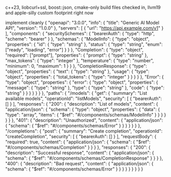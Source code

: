 c++23, liobcurl+ssl, boost::json, cmake-only build files checked in, llvm19 and apple-silly custom footprint right now

implement cleanly 
{
  "openapi": "3.0.0",
  "info": {
    "title": "Generic AI Model API",
    "version": "1.0.0"
  },
  "servers": [
    {
      "url": "https://api.example.com/v1"
    }
  ],
  "components": {
    "securitySchemes": {
      "bearerAuth": {
        "type": "http",
        "scheme": "bearer"
      }
    },
    "schemas": {
      "ModelInfo": {
        "type": "object",
        "properties": {
          "id": {
            "type": "string"
          },
          "status": {
            "type": "string",
            "enum": ["ready", "loading", "error"]
          }
        }
      },
      "Completion": {
        "type": "object",
        "required": ["prompt"],
        "properties": {
          "prompt": {
            "type": "string"
          },
          "max_tokens": {
            "type": "integer"
          },
          "temperature": {
            "type": "number",
            "minimum": 0,
            "maximum": 1
          }
        }
      },
      "CompletionResponse": {
        "type": "object",
        "properties": {
          "text": {
            "type": "string"
          },
          "usage": {
            "type": "object",
            "properties": {
              "total_tokens": {
                "type": "integer"
              }
            }
          }
        }
      },
      "Error": {
        "type": "object",
        "properties": {
          "error": {
            "type": "object",
            "properties": {
              "message": {
                "type": "string"
              },
              "type": {
                "type": "string"
              },
              "code": {
                "type": "string"
              }
            }
          }
        }
      }
    }
  },
  "paths": {
    "/models": {
      "get": {
        "summary": "List available models",
        "operationId": "listModels",
        "security": [
          {
            "bearerAuth": []
          }
        ],
        "responses": {
          "200": {
            "description": "List of models",
            "content": {
              "application/json": {
                "schema": {
                  "type": "object",
                  "properties": {
                    "data": {
                      "type": "array",
                      "items": {
                        "$ref": "#/components/schemas/ModelInfo"
                      }
                    }
                  }
                }
              }
            }
          },
          "401": {
            "description": "Unauthorized",
            "content": {
              "application/json": {
                "schema": {
                  "$ref": "#/components/schemas/Error"
                }
              }
            }
          }
        }
      }
    },
    "/completions": {
      "post": {
        "summary": "Create completion",
        "operationId": "createCompletion",
        "security": [
          {
            "bearerAuth": []
          }
        ],
        "requestBody": {
          "required": true,
          "content": {
            "application/json": {
              "schema": {
                "$ref": "#/components/schemas/Completion"
              }
            }
          }
        },
        "responses": {
          "200": {
            "description": "Successful response",
            "content": {
              "application/json": {
                "schema": {
                  "$ref": "#/components/schemas/CompletionResponse"
                }
              }
            }
          },
          "400": {
            "description": "Bad request",
            "content": {
              "application/json": {
                "schema": {
                  "$ref": "#/components/schemas/Error"
                }
              }
            }
          }
        }
      }
    }
  }
}